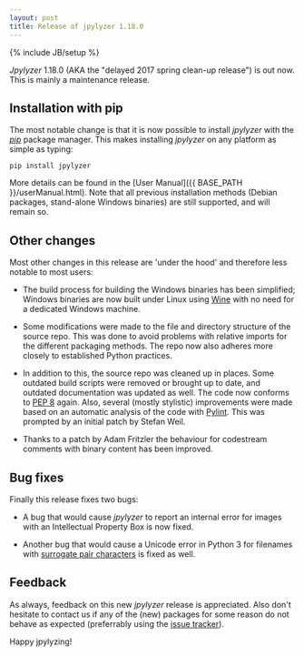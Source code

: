 ```yaml
---
layout: post
title: Release of jpylyzer 1.18.0
---
```

{% include JB/setup %}

*Jpylyzer* 1.18.0 (AKA the "delayed 2017 spring clean-up release") is out now. This is mainly a maintenance release.

## Installation with pip

The most notable change is that it is now possible to install *jpylyzer* with the [*pip*](https://en.wikipedia.org/wiki/Pip_(package_manager)) package manager. This makes installing *jpylyzer* on any platform as simple as typing:

    pip install jpylyzer

More details can be found in the [User Manual]({{ BASE_PATH }}/userManual.html). Note that all previous installation methods (Debian packages, stand-alone Windows binaries) are still supported, and will remain so.

## Other changes

Most other changes in this release are 'under the hood' and therefore less notable to most users:

* The build process for building the Windows binaries has been simplified; Windows binaries are now built under Linux using [Wine](https://www.winehq.org/) with no need for a dedicated Windows machine.

* Some modifications were made to the file and directory structure of the source repo. This was done to avoid problems with relative imports for the different packaging methods. The repo now also adheres more closely to established Python practices.

* In addition to this, the source repo was cleaned up in places. Some outdated build scripts were removed or brought up to date, and outdated documentation was updated as well. The code now conforms to [PEP 8](https://www.python.org/dev/peps/pep-0008/) again. Also, several (mostly stylistic) improvements were made based on an automatic analysis of the code with [Pylint](https://www.pylint.org/). This was prompted by an initial patch by Stefan Weil.

* Thanks to a patch by Adam Fritzler the behaviour for codestream comments with binary content has been improved.

## Bug fixes

Finally this release fixes two bugs:

* A bug that would cause *jpylyzer* to report an internal error for images with an Intellectual Property Box is now fixed.

* Another bug that would cause a Unicode error in Python 3 for filenames with [surrogate pair characters](http://unicodebook.readthedocs.io/unicode_encodings.html#surrogates) is fixed as well.

## Feedback

As always, feedback on this new *jpylyzer* release is appreciated. Also don't hesitate to contact us if any of the (new) packages for some reason do not behave as expected (preferrably using the [issue tracker](https://github.com/openpreserve/jpylyzer/issues)).

Happy jpylyzing!



